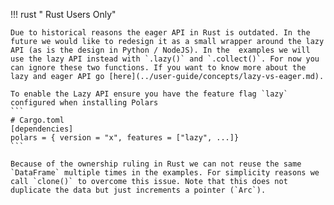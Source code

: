 !!! rust " Rust Users Only"

    Due to historical reasons the eager API in Rust is outdated. In the future we would like to redesign it as a small wrapper around the lazy API (as is the design in Python / NodeJS). In the  examples we will use the lazy API instead with `.lazy()` and `.collect()`. For now you can ignore these two functions. If you want to know more about the lazy and eager API go [here](../user-guide/concepts/lazy-vs-eager.md). 
    
    To enable the Lazy API ensure you have the feature flag `lazy` configured when installing Polars
    ```
    # Cargo.toml
    [dependencies]
    polars = { version = "x", features = ["lazy", ...]}
    ```

    Because of the ownership ruling in Rust we can not reuse the same `DataFrame` multiple times in the examples. For simplicity reasons we call `clone()` to overcome this issue. Note that this does not duplicate the data but just increments a pointer (`Arc`).